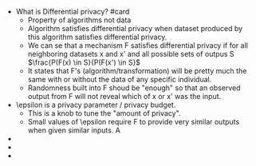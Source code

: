- What is Differential privacy? #card
	- Property of algorithms not data
	- Algorithm satisfies differential privacy when dataset produced by this algorithm satisfies differential privacy.
	- We can se that a mechanism F satisfies differential privacy if for all neighboring datasets x and x' and all possible sets of outpus S 
	  $\frac{P(F(x) \in S}{P(F(x') \in S}$
	- It states that F's (algorithm/transformation) will be pretty much the same with or without the data of any specific individual.
	- Randomness built into F shoud be "enough" so that an observed output from F will not reveal which of x or x' was the input.
- \epsilon is a privacy parameter / privacy budget.
	- This is a knob to tune the "amount of privacy".
	- Small values of \epsilon require F to provide very similar outputs when given similar inputs. A
-
-
-